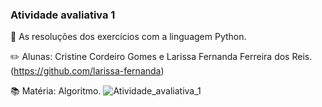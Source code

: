 ### Atividade avaliativa 1
🎯 As resoluções dos exercícios com a linguagem Python.

✏️ Alunas: Cristine Cordeiro Gomes e Larissa Fernanda Ferreira dos Reis. (https://github.com/larissa-fernanda)

📚 Matéria: Algoritmo.
![Atividade_avaliativa_1](https://user-images.githubusercontent.com/112146483/198735646-849bfbb1-6c81-4b78-b1ee-a71e63ec2f34.jpeg)
